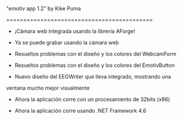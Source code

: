 "emotiv app 1.2" by Kike Puma

===========================================

- ¡Cámara web integrada usando la librería AForge!

- Ya se puede grabar usando la cámara web

- Resueltos problemas con el diseño y los colores del WebcamForm

- Resueltos problemas con el diseño y los colores del EmotivButton

- Nuevo diseño del EEGWriter que lleva integrado, mostrando una

ventana mucho mejor visualmente

- Ahora la aplicación corre con un procesamiento de 32bits (x86)

- Ahora la aplicación corre usando .NET Framework 4.6
